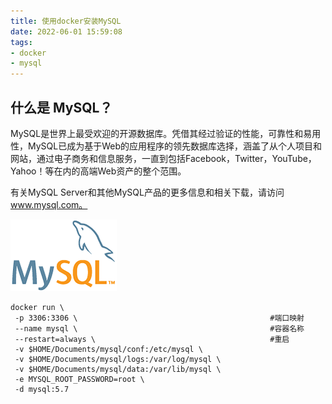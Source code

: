 ```yaml
---
title: 使用docker安装MySQL
date: 2022-06-01 15:59:08
tags: 
- docker
- mysql
---
```


## 什么是 MySQL？
MySQL是世界上最受欢迎的开源数据库。凭借其经过验证的性能，可靠性和易用性，MySQL已成为基于Web的应用程序的领先数据库选择，涵盖了从个人项目和网站，通过电子商务和信息服务，一直到包括Facebook，Twitter，YouTube，Yahoo！等在内的高端Web资产的整个范围。

有关MySQL Server和其他MySQL产品的更多信息和相关下载，请访问 www.mysql.com。

![mysql_logo 图标](https://raw.githubusercontent.com/docker-library/docs/c408469abbac35ad1e4a50a6618836420eb9502e/mysql/logo.png)


``` shell
docker run \
 -p 3306:3306 \                                           #端口映射
 --name mysql \                                           #容器名称
 --restart=always \                                       #重启
 -v $HOME/Documents/mysql/conf:/etc/mysql \
 -v $HOME/Documents/mysql/logs:/var/log/mysql \
 -v $HOME/Documents/mysql/data:/var/lib/mysql \
 -e MYSQL_ROOT_PASSWORD=root \
 -d mysql:5.7
```
